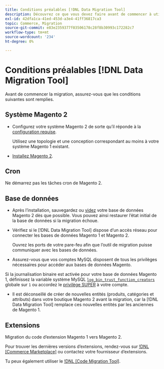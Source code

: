 ```yaml
---
title: Conditions préalables [!DNL Data Migration Tool]
description: Découvrez ce que vous devez faire avant de commencer à utiliser pour transférer  [!DNL Data Migration Tool]  données entre Magento 1 et Magento 2.
exl-id: 42dfa1ca-41ed-453d-a3e4-41ff36817ca3
topic: Commerce, Migration
source-git-commit: e83e2359377f03506178c28f8b30993c172282c7
workflow-type: tm+mt
source-wordcount: '234'
ht-degree: 0%

---
```


# Conditions préalables [!DNL Data Migration Tool]

Avant de commencer la migration, assurez-vous que les conditions suivantes sont remplies.

## Système Magento 2

* Configurez votre système Magento 2 de sorte qu’il réponde à la [configuration requise](../../installation/system-requirements.md).

  Utilisez une topologie et une conception correspondant au moins à votre système Magento 1 existant.

* [Installez Magento 2](../../installation/overview.md).

## Cron

Ne démarrez pas les tâches cron de Magento 2.

## Base de données

* Après l’installation, sauvegardez ou [videz](https://dev.mysql.com/doc/refman/8.0/en/mysqldump.html) votre base de données Magento 2 dès que possible. Vous pouvez ainsi restaurer l’état initial de la base de données si la migration échoue.

* Vérifiez si le [!DNL Data Migration Tool] dispose d’un accès réseau pour connecter les bases de données Magento 1 et Magento 2.

  Ouvrez les ports de votre pare-feu afin que l’outil de migration puisse communiquer avec les bases de données.

* Assurez-vous que vos comptes MySQL disposent de tous les privilèges nécessaires pour accéder aux bases de données Magento.

Si la journalisation binaire est activée pour votre base de données Magento 1, définissez la variable système MySQL [`log_bin_trust_function_creators`](https://dev.mysql.com/doc/refman/5.7/en/server-system-variables.html#sysvar_log_bin_trust_function_creators) globale sur `1` ou accordez le [privilège SUPER](https://dev.mysql.com/doc/refman/5.7/en/privileges-provided.html#priv_super) à votre compte.

* Il est déconseillé de créer de nouvelles entités (produits, catégories et attributs) dans votre boutique Magento 2 avant la migration, car la [!DNL Data Migration Tool] remplace ces nouvelles entités par les anciennes de Magento 1.

## Extensions

Migration du code d’extension Magento 1 vers Magento 2.

Pour trouver les dernières versions d’extensions, rendez-vous sur [!DNL [Commerce Marketplace]](https://marketplace.magento.com/) ou contactez votre fournisseur d’extensions.

Tu peux également utiliser le [!DNL [Code Migration Tool]](https://github.com/magento-commerce/code-migration/blob/develop/README.md).

